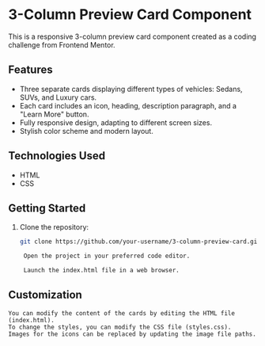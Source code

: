 # 3-Column Preview Card Component

This is a responsive 3-column preview card component created as a coding challenge from Frontend Mentor.



## Features

- Three separate cards displaying different types of vehicles: Sedans, SUVs, and Luxury cars.
- Each card includes an icon, heading, description paragraph, and a "Learn More" button.
- Fully responsive design, adapting to different screen sizes.
- Stylish color scheme and modern layout.

## Technologies Used

- HTML
- CSS

## Getting Started

1. Clone the repository:

   ```bash
   git clone https://github.com/your-username/3-column-preview-card.git

    Open the project in your preferred code editor.

    Launch the index.html file in a web browser.

## Customization

    You can modify the content of the cards by editing the HTML file (index.html).
    To change the styles, you can modify the CSS file (styles.css).
    Images for the icons can be replaced by updating the image file paths.

